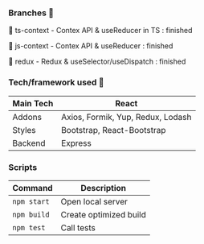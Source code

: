 ### Branches 🔀

🌟 ts-context - Contex API & useReducer in TS : finished

🌟 js-context - Contex API & useReducer : finished

🌟 redux - Redux & useSelector/useDispatch : finished

### Tech/framework used 🔧

| Main Tech | React                             |
| --------- | --------------------------------- |
| Addons    | Axios, Formik, Yup, Redux, Lodash |
| Styles    | Bootstrap, React-Bootstrap        |
| Backend   | Express                           |

### Scripts

| Command     | Description            |
| ----------- | ---------------------- |
| `npm start` | Open local server      |
| `npm build` | Create optimized build |
| `npm test`  | Call tests             |
